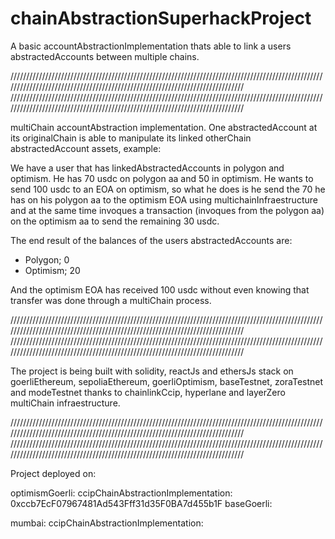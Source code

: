 # chainAbstractionSuperhackProject
A basic accountAbstractionImplementation thats able to link a users abstractedAccounts between multiple chains. 

/////////////////////////////////////////////////////////////////////////////////////////////////////////////////////////////////////////////////////////////////////////////
/////////////////////////////////////////////////////////////////////////////////////////////////////////////////////////////////////////////////////////////////////////////

multiChain accountAbstraction implementation.
One abstractedAccount at its originalChain is able to manipulate its linked otherChain abstractedAccount assets, example:

We have a user that has linkedAbstractedAccounts in polygon and optimism. He has 70 usdc on polygon aa and 50 in optimism.
He wants to send 100 usdc to an EOA on optimism, so what he does is he send the 70 he has on his polygon aa to the optimism EOA using multichainInfraestructure and at the same time invoques a transaction (invoques from the polygon aa) on the optimism aa to send the remaining 30 usdc. 

The end result of the balances of the users abstractedAccounts are:
- Polygon; 0
- Optimism; 20

And the optimism EOA has received 100 usdc without even knowing that transfer was done through a multiChain process.

/////////////////////////////////////////////////////////////////////////////////////////////////////////////////////////////////////////////////////////////////////////////
/////////////////////////////////////////////////////////////////////////////////////////////////////////////////////////////////////////////////////////////////////////////

The project is being built with solidity, reactJs and ethersJs stack on goerliEthereum, sepoliaEthereum, goerliOptimism, baseTestnet, zoraTestnet and modeTestnet thanks to chainlinkCcip, hyperlane and layerZero multiChain infraestructure.

/////////////////////////////////////////////////////////////////////////////////////////////////////////////////////////////////////////////////////////////////////////////
/////////////////////////////////////////////////////////////////////////////////////////////////////////////////////////////////////////////////////////////////////////////

Project deployed on:

optimismGoerli:
  ccipChainAbstractionImplementation:
    0xccb7EcF07967481Ad543Fff31d35F0BA7d455b1F
baseGoerli:

mumbai:
  ccipChainAbstractionImplementation:
  


